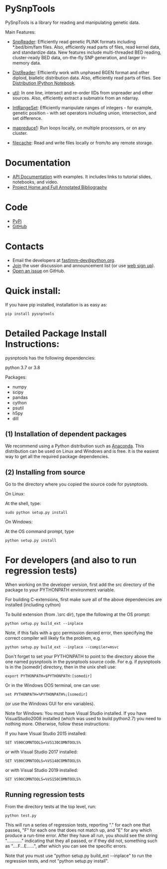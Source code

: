 PySnpTools
====================

PySnpTools is a library for reading and manipulating genetic data.

Main Features:

* [SnpReader](http://fastlmm.github.io/PySnpTools): Efficiently read genetic PLINK formats including \*.bed/bim/fam files.
          Also, efficiently read parts of files, read kernel data, and standardize data. 
          New features include multi-threaded BED reading, cluster-ready BED data, on-the-fly SNP generation,
          and larger in-memory data.

* [DistReader](https://fastlmm.github.io/PySnpTools/#module-pysnptools.distreader): Efficiently work with
         unphased BGEN format and other diploid, biallelic distribution data.
          Also, efficiently read parts of files. See [Distribution IPython Notebook](https://nbviewer.jupyter.org/github/fastlmm/PySnpTools/blob/master/doc/ipynb/Dist.ipynb).

* [util](https://fastlmm.github.io/PySnpTools/#module-pysnptools.util): In one line, intersect and re-order IIDs from snpreader and other sources.
          Also, efficiently extract a submatrix from an ndarray. 

* [IntRangeSet](https://fastlmm.github.io/PySnpTools/#util-intrangeset): Efficiently manipulate ranges of integers - for example, genetic position - with set operators including union, intersection, and set difference. 

* [mapreduce1](https://fastlmm.github.io/PySnpTools/#module-pysnptools.util.mapreduce1): Run loops locally, on multiple processors, or on any cluster. 

* [filecache](https://fastlmm.github.io/PySnpTools/#module-pysnptools.util.filecache):  Read and write files locally or from/to any remote storage.

Documentation
=================================

* [API Documentation](http://fastlmm.github.io/PySnpTools/) with examples. It includes links to tutorial slides, notebooks, and video.
* [Project Home and Full Annotated Bibliography](https://fastlmm.github.io/)

Code
=================================
* [PyPi](https://pypi.org/project/pysnptools/)
* [GitHub](https://github.com/fastlmm/PySnpTools)

Contacts
=================================

* Email the developers at fastlmm-dev@python.org.
* [Join](mailto:fastlmm-user-join@python.org?subject=Subscribe) the user discussion and announcement list (or use [web sign up](https://mail.python.org/mailman3/lists/fastlmm-user.python.org)).
* [Open an issue](https://github.com/fastlmm/PySnpTools/issues) on GitHub.


Quick install:
====================

If you have pip installed, installation is as easy as:

    pip install pysnptools


Detailed Package Install Instructions:
========================================

pysnptools has the following dependencies:

python 3.7 or 3.8

Packages:

* numpy
* scipy
* pandas
* cython
* psutil
* h5py
* dill


(1) Installation of dependent packages
-----------------------------------------

We recommend using a Python distribution such as 
[Anaconda](https://www.anaconda.com/distribution/).
This distribution can be used on Linux and Windows and is free.
It is the easiest way to get all the required package
dependencies.


(2) Installing from source
-----------------------------------------

Go to the directory where you copied the source code for pysnptools.

On Linux:

At the shell, type: 

    sudo python setup.py install


On Windows:

At the OS command prompt, type 

    python setup.py install



For developers (and also to run regression tests)
=========================================================

When working on the developer version, first add the src directory of the package to your PYTHONPATH 
environment variable.

For building C-extensions, first make sure all of the above dependencies are installed (including cython)

To build extension (from .\src dir), type the following at the OS prompt:

    python setup.py build_ext --inplace

Note, if this fails with a gcc permission denied error, then specifying the correct compiler will likely fix the problem, e.g.

    python setup.py build_ext --inplace --compiler=msvc


Don't forget to set your PYTHONPATH to point to the directory above the one named pysnptools in
the pysnptools source code. For e.g. if pysnptools is in the [somedir] directory, then
in the unix shell use:

    export PYTHONPATH=$PYTHONPATH:[somedir]

Or in the Windows DOS terminal,
one can use: 

    set PYTHONPATH=%PYTHONPATH%;[somedir]

(or use the Windows GUI for env variables).

Note for Windows: You must have Visual Studio installed. If you have VisualStudio2008 installed 
(which was used to build python2.7) you need to nothing more. Otherwise, follow these instructions:

If you have Visual Studio 2015 installed:

    SET VS90COMNTOOLS=%VS130COMNTOOLS%

or with Visual Studio 2017 installed:

    SET VS90COMNTOOLS=%VS140COMNTOOLS%

or with Visual Studio 2019 installed:

    SET VS90COMNTOOLS=%VS150COMNTOOLS%

Running regression tests
-----------------------------

From the directory tests at the top level, run:

    python test.py

This will run a
series of regression tests, reporting "." for each one that passes, "F" for each
one that does not match up, and "E" for any which produce a run-time error. After
they have all run, you should see the string "............" indicating that they 
all passed, or if they did not, something such as "....F...E......", after which
you can see the specific errors.

Note that you must use "python setup.py build_ext --inplace" to run the 
regression tests, and not "python setup.py install".
